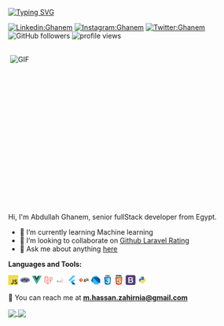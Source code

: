 [![Typing SVG](https://readme-typing-svg.herokuapp.com?color=%23F74A46&lines=Hi+there+%F0%9F%91%8B%2C+I+am+Abdullah+Ghanem;Welcome+to+My+Profile!;Over+6+years+of+programming+experience;Always+learning+new+things+;Laravel+community+member)](https://git.io/typing-svg)

<!-- ![](https://komarev.com/ghpvc/?username=AbdullahGhanem)
[![Twitter URL](https://img.shields.io/static/v1?color=brightgreen&label=Twitter%20&logo=twitter&logoColor=white&style=for-the-badge&message=Follow)](https://twitter.com/abdullahghanem)
[![Instagram URL](https://img.shields.io/static/v1?color=brightgreen&label=Instagram&logo=Instagram&logoColor=white&style=for-the-badge&message=follow)](https://www.instagram.com/abdullahghanem)
[![LinkedIn URL](https://img.shields.io/static/v1?color=brightgreen&label=linkedin&logo=linkedin&logoColor=white&style=for-the-badge&message=Connect)](https://www.linkedin.com/in/abdullahghanem) -->

[![Linkedin:Ghanem](https://img.shields.io/badge/-Ghanem-blue?style=flat-square&logo=Linkedin&logoColor=white&link=https://www.linkedin.com/in/abdullahghanem)](https://www.linkedin.com/in/abdullahghanem/)
[![Instagram:Ghanem](https://img.shields.io/badge/-Ghanem-red?style=flat-square&logo=instagram&logoColor=white&link=https://www.instagram.com/yaseen_almahdi5/)](https://www.instagram.com/abdullahghanem/)
[![Twitter:Ghanem](https://img.shields.io/badge/-Ghanem-1b9bf0?style=flat-square&logo=twitter&logoColor=white&link=https://www.twitter.com/abdullahghanem/)](https://www.twitter.com/abdullahghanem/)
![GitHub followers](https://img.shields.io/github/followers/abdullahghanem?label=Follow&style=social)
<img alt = "profile views" src="https://komarev.com/ghpvc/?username=abdullahghanem&color=brightgreen">  


<br />
  <img align="right" alt="GIF" src="https://github.com/abhisheknaiidu/abhisheknaiidu/blob/master/code.gif?raw=true" width="500" height="320" />

Hi, I'm Abdullah Ghanem, senior fullStack developer from Egypt.

- 🌱 I’m currently learning Machine learning
- 👯 I’m looking to collaborate on [Github Laravel Rating](https://github.com/abdullahghanem/rating)
- 💬 Ask me about anything [here](https://github.com/abdullahghanem/abdullahghanem/issues)

**Languages and Tools:**  

<code><img height="20" src="https://raw.githubusercontent.com/github/explore/80688e429a7d4ef2fca1e82350fe8e3517d3494d/topics/javascript/javascript.png"></code>
<code><img height="20" src="https://raw.githubusercontent.com/github/explore/80688e429a7d4ef2fca1e82350fe8e3517d3494d/topics/php/php.png"></code>
<code><img height="20" src="https://raw.githubusercontent.com/github/explore/80688e429a7d4ef2fca1e82350fe8e3517d3494d/topics/vue/vue.png"></code>
<code><img height="20" src="https://raw.githubusercontent.com/github/explore/5c058a388828bb5fde0bcafd4bc867b5bb3f26f3/topics/laravel/laravel.png"></code>
<code><img height="20" src="https://raw.githubusercontent.com/github/explore/80688e429a7d4ef2fca1e82350fe8e3517d3494d/topics/mysql/mysql.png"></code> 
<code><img height="20" src="https://raw.githubusercontent.com/github/explore/80688e429a7d4ef2fca1e82350fe8e3517d3494d/topics/flutter/flutter.png"></code> <code><img height="20" src="https://raw.githubusercontent.com/github/explore/80688e429a7d4ef2fca1e82350fe8e3517d3494d/topics/git/git.png"></code> <code><img height="20" src="https://raw.githubusercontent.com/github/explore/80688e429a7d4ef2fca1e82350fe8e3517d3494d/topics/dart/dart.png"></code>
<code><img height="20" src="https://raw.githubusercontent.com/github/explore/80688e429a7d4ef2fca1e82350fe8e3517d3494d/topics/css/css.png"></code>
<code><img height="20" src="https://raw.githubusercontent.com/github/explore/80688e429a7d4ef2fca1e82350fe8e3517d3494d/topics/html/html.png"></code>
<code><img height="20" src="https://raw.githubusercontent.com/github/explore/80688e429a7d4ef2fca1e82350fe8e3517d3494d/topics/bootstrap/bootstrap.png"></code>
<code><img height="20" src="https://raw.githubusercontent.com/github/explore/80688e429a7d4ef2fca1e82350fe8e3517d3494d/topics/python/python.png"></code>



<p>📧 You can reach me at <a href="mailto:m.hassan.zahirnia@gmail.com"><b>m.hassan.zahirnia@gmail.com</b></a></p>



  <a width="45%" align="left" href="https://github.com/abdullahghanem/">
    <img align="center" src="https://github-readme-stats.vercel.app/api?username=abdullahghanem&count_private=true&show_icons=true&theme=vue&hide_border=true" />
  </a> 



  <a width="45%" align="right" href="https://github.com/abdullahghanem/">
    <img align="center" src="https://github-readme-stats.vercel.app/api/top-langs/?username=abdullahghanem&layout=compact&theme=vue&hide_border=true" />
  </a>


